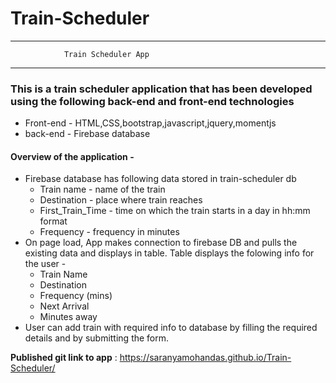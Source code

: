# Train-Scheduler

----
                Train Scheduler App
___


### This is a train scheduler application that has been developed using the following back-end and front-end technologies
* Front-end - HTML,CSS,bootstrap,javascript,jquery,momentjs
* back-end  - Firebase database

#### Overview of the application -
* Firebase database has following data stored in train-scheduler db
  - Train name - name of the train
  - Destination - place where train reaches
  - First_Train_Time - time on which the train starts in a day in hh:mm format
  - Frequency - frequency in minutes
* On page load, App makes connection to firebase DB and pulls the existing data and displays in table. Table displays the folowing info for the user -
   - Train Name
   - Destination
   - Frequency (mins)
   - Next Arrival
   - Minutes away
* User can add train with required info to database by filling the required details and by submitting the form.


 
__Published git link to app__ : https://saranyamohandas.github.io/Train-Scheduler/

